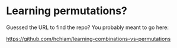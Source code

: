 # Learning permutations?

Guessed the URL to find the repo? You probably meant to go here:

https://github.com/hchiam/learning-combinations-vs-permutations
